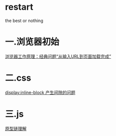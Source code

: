 # restart
the best or nothing



# 一.浏览器初始

[浏览器工作原理：经典问题“从输入URL到页面加载完成”](https://github.com/syhsghr1993/restart/issues/1)


# 二.css

[display:inline-block 产生间隙的问题](https://github.com/syhsghr1993/restart/issues/2)

# 三.js
[原型链理解](https://github.com/syhsghr1993/restart/issues/3)

